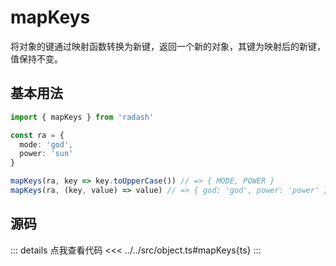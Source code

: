 # mapKeys

将对象的键通过映射函数转换为新键，返回一个新的对象，其键为映射后的新键，值保持不变。

## 基本用法

```ts
import { mapKeys } from 'radash'

const ra = {
  mode: 'god',
  power: 'sun'
}

mapKeys(ra, key => key.toUpperCase()) // => { MODE, POWER }
mapKeys(ra, (key, value) => value) // => { god: 'god', power: 'power' }
```

## 源码

::: details 点我查看代码
<<< ../../src/object.ts#mapKeys{ts}
:::
